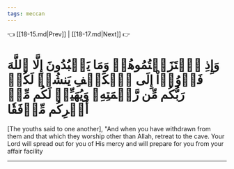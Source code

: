 ```yaml
---
tags: meccan
---
```


👈 [[18-15.md|Prev]] | [[18-17.md|Next]] 👉

# وَإِذِ ٱعۡتَزَلۡتُمُوهُمۡ وَمَا يَعۡبُدُونَ إِلَّا ٱللَّهَ فَأۡوُۥٓاْ إِلَى ٱلۡكَهۡفِ يَنشُرۡ لَكُمۡ رَبُّكُم مِّن رَّحۡمَتِهِۦ وَيُهَيِّئۡ لَكُم مِّنۡ أَمۡرِكُم مِّرۡفَقٗا

[The youths said to one another], "And when you have withdrawn from them and that which they worship other than Allah, retreat to the cave. Your Lord will spread out for you of His mercy and will prepare for you from your affair facility

---

